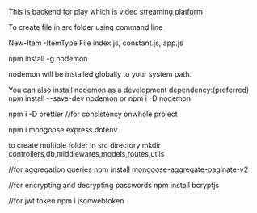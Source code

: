This is backend for play which is video streaming platform


To create file in src folder using command line 

New-Item -ItemType File index.js, constant.js, app.js


npm install -g nodemon  

nodemon will be installed globally to your system path.

You can also install nodemon as a development dependency:(preferred)
npm install --save-dev nodemon 
or
npm i -D nodemon



npm i -D prettier
//for consistency onwhole project

npm i mongoose express dotenv


to create multiple folder in src directory
mkdir controllers,db,middlewares,models,routes,utils


//for aggregation queries
npm install mongoose-aggregate-paginate-v2

//for encrypting and decrypting passwords
npm install bcryptjs

//for jwt token 
npm i jsonwebtoken